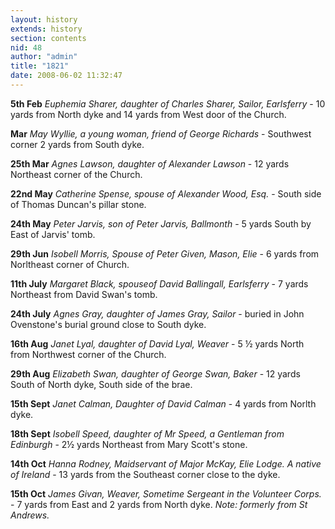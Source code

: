 ```yaml
---
layout: history
extends: history
section: contents
nid: 48
author: "admin"
title: "1821"
date: 2008-06-02 11:32:47
---
```


**5th Feb** *Euphemia Sharer, daughter of Charles Sharer, Sailor, Earlsferry* - 10 yards from North dyke and 14 yards from West door of the Church.

**Mar** *May Wyllie, a young woman, friend of George Richards* - Southwest corner 2 yards from South dyke.

**25th Mar** *Agnes Lawson, daughter of Alexander Lawson* - 12 yards Northeast corner of the Church.

**22nd May** *Catherine Spense, spouse of Alexander Wood, Esq.* - South side of Thomas Duncan's pillar stone.

**24th May** *Peter Jarvis, son of Peter Jarvis, Ballmonth* - 5 yards South by East of Jarvis' tomb.

**29th Jun** *Isobell Morris, Spouse of Peter Given, Mason, Elie* - 6 yards from Norltheast corner of Church.

**11th July** *Margaret Black, spouseof David Ballingall, Earlsferry* - 7 yards Northeast from David Swan's tomb.

**24th July** *Agnes Gray, daughter of James Gray, Sailor* - buried in John Ovenstone's burial ground close to South dyke.

**16th Aug** *Janet Lyal, daughter of David Lyal, Weaver* - 5 ½ yards North from Northwest corner of the Church.

**29th Aug** *Elizabeth Swan, daughter of George Swan, Baker* - 12 yards South of North dyke, South side of the brae.

**15th Sept** *Janet Calman, Daughter of David Calman* - 4 yards from Norlth dyke.

**18th Sept** *Isobell Speed, daughter of Mr Speed, a Gentleman from Edinburgh* - 2½ yards Northeast from Mary Scott's stone.

**14th Oct** *Hanna Rodney, Maidservant of Major McKay, Elie Lodge. A native of Ireland* - 13 yards from the Southeast corner close to the dyke.

**15th Oct** *James Givan, Weaver, Sometime Sergeant in the Volunteer Corps.* - 7 yards from East and 2 yards from North dyke. *Note: formerly from St Andrews.*